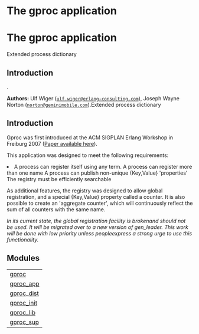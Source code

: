 

<h1>The gproc application</h1>

The gproc application
=====================
Extended process dictionary


<h2>Introduction</h2>

.

__Authors:__ Ulf Wiger ([`ulf.wiger@erlang-consulting.com`](mailto:ulf.wiger@erlang-consulting.com)), Joseph Wayne Norton ([`norton@geminimobile.com`](mailto:norton@geminimobile.com)).Extended process dictionary


<h2>Introduction</h2>





Gproc was first introduced at the ACM SIGPLAN Erlang Workshop in
Freiburg 2007 ([Paper available here](erlang07-wiger.pdf)).



This application was designed to meet the following requirements:




<li>
A process can register itself using any term.
A process can register more than one name
A process can publish non-unique {Key,Value} 'properties' 
The registry must be efficiently searchable
</li>




As additional features, the registry was designed to allow global
registration, and a special {Key,Value} property called a counter.
It is also possible to create an 'aggregate counter', which will
continuously reflect the sum of all counters with the same name.

_In its current state, the global registration facility is brokenand should not be used. It will be migrated over to a new version of gen_leader. This work will be done with low priority unless peopleexpress a strong urge to use this functionality._


<h2 class="indextitle">Modules</h2>



<table width="100%" border="0" summary="list of modules">
<tr><td><a href="gproc.md" class="module">gproc</a></td></tr>
<tr><td><a href="gproc_app.md" class="module">gproc_app</a></td></tr>
<tr><td><a href="gproc_dist.md" class="module">gproc_dist</a></td></tr>
<tr><td><a href="gproc_init.md" class="module">gproc_init</a></td></tr>
<tr><td><a href="gproc_lib.md" class="module">gproc_lib</a></td></tr>
<tr><td><a href="gproc_sup.md" class="module">gproc_sup</a></td></tr></table>

